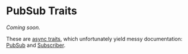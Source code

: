 # PubSub Traits

_Coming soon._

These are [async traits](https://lib.rs/crates/async-trait), which unfortunately yield messy documentation: [PubSub](https://pliantdb.dev/main/pliantdb/core/pubsub/trait.PubSub.html) and [Subscriber](https://pliantdb.dev/main/pliantdb/core/pubsub/trait.Subscriber.html).
